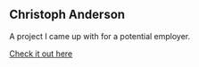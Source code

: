 ## Christoph Anderson

A project I came up with for a potential employer.

[Check it out here](http://cwolfanderson.github.io/pages/creative_fizzbuzz/)
